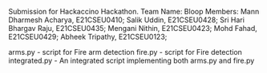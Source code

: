 Submission for Hackaccino Hackathon.
Team Name: Bloop
Members: Mann Dharmesh Acharya, E21CSEU0410;
Salik Uddin, E21CSEU0428;
Sri Hari Bhargav Raju, E21CSEU0435;
Mengani Nithin, E21CSEU0423;
Mohd Fahad, E21CSEU0429;
Abheek Tripathy, E21CSEU0123;

arms.py - script for Fire arm detection
fire.py - script for Fire detection
integrated.py - An integrated script implementing both arms.py and fire.py

